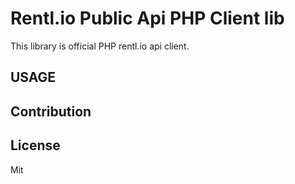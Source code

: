 Rentl.io Public Api PHP Client lib
==================================

This library is official PHP rentl.io api client. 

## USAGE

## Contribution

## License
Mit